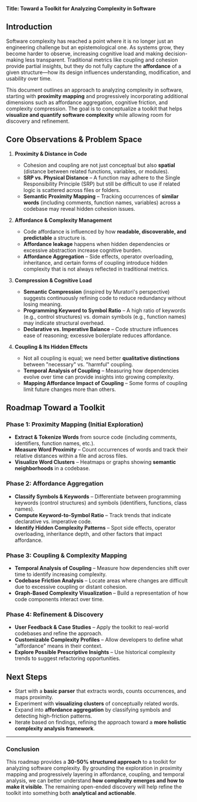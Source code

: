 **Title: Toward a Toolkit for Analyzing Complexity in Software**

## **Introduction**
Software complexity has reached a point where it is no longer just an engineering challenge but an epistemological one. As systems grow, they become harder to observe, increasing cognitive load and making decision-making less transparent. Traditional metrics like coupling and cohesion provide partial insights, but they do not fully capture the **affordance** of a given structure—how its design influences understanding, modification, and usability over time.

This document outlines an approach to analyzing complexity in software, starting with **proximity mapping** and progressively incorporating additional dimensions such as affordance aggregation, cognitive friction, and complexity compression. The goal is to conceptualize a toolkit that helps **visualize and quantify software complexity** while allowing room for discovery and refinement.

## **Core Observations & Problem Space**
1. **Proximity & Distance in Code**
   - Cohesion and coupling are not just conceptual but also **spatial** (distance between related functions, variables, or modules).
   - **SRP vs. Physical Distance** – A function may adhere to the Single Responsibility Principle (SRP) but still be difficult to use if related logic is scattered across files or folders.
   - **Semantic Proximity Mapping** – Tracking occurrences of **similar words** (including comments, function names, variables) across a codebase may reveal hidden cohesion issues.

2. **Affordance & Complexity Management**
   - Code affordance is influenced by how **readable, discoverable, and predictable** a structure is.
   - **Affordance leakage** happens when hidden dependencies or excessive abstraction increase cognitive burden.
   - **Affordance Aggregation** – Side effects, operator overloading, inheritance, and certain forms of coupling introduce hidden complexity that is not always reflected in traditional metrics.

3. **Compression & Cognitive Load**
   - **Semantic Compression** (inspired by Muratori's perspective) suggests continuously refining code to reduce redundancy without losing meaning.
   - **Programming Keyword to Symbol Ratio** – A high ratio of keywords (e.g., control structures) vs. domain symbols (e.g., function names) may indicate structural overhead.
   - **Declarative vs. Imperative Balance** – Code structure influences ease of reasoning; excessive boilerplate reduces affordance.

4. **Coupling & Its Hidden Effects**
   - Not all coupling is equal; we need better **qualitative distinctions** between "necessary" vs. "harmful" coupling.
   - **Temporal Analysis of Coupling** – Measuring how dependencies evolve over time can provide insights into growing complexity.
   - **Mapping Affordance Impact of Coupling** – Some forms of coupling limit future changes more than others.

## **Roadmap Toward a Toolkit**
### **Phase 1: Proximity Mapping (Initial Exploration)**
- **Extract & Tokenize Words** from source code (including comments, identifiers, function names, etc.).
- **Measure Word Proximity** – Count occurrences of words and track their relative distances within a file and across files.
- **Visualize Word Clusters** – Heatmaps or graphs showing **semantic neighborhoods** in a codebase.

### **Phase 2: Affordance Aggregation**
- **Classify Symbols & Keywords** – Differentiate between programming keywords (control structures) and symbols (identifiers, functions, class names).
- **Compute Keyword-to-Symbol Ratio** – Track trends that indicate declarative vs. imperative code.
- **Identify Hidden Complexity Patterns** – Spot side effects, operator overloading, inheritance depth, and other factors that impact affordance.

### **Phase 3: Coupling & Complexity Mapping**
- **Temporal Analysis of Coupling** – Measure how dependencies shift over time to identify increasing complexity.
- **Codebase Friction Analysis** – Locate areas where changes are difficult due to excessive coupling or distant cohesion.
- **Graph-Based Complexity Visualization** – Build a representation of how code components interact over time.

### **Phase 4: Refinement & Discovery**
- **User Feedback & Case Studies** – Apply the toolkit to real-world codebases and refine the approach.
- **Customizable Complexity Profiles** – Allow developers to define what "affordance" means in their context.
- **Explore Possible Prescriptive Insights** – Use historical complexity trends to suggest refactoring opportunities.

## **Next Steps**
- Start with a **basic parser** that extracts words, counts occurrences, and maps proximity.
- Experiment with **visualizing clusters** of conceptually related words.
- Expand into **affordance aggregation** by classifying symbols and detecting high-friction patterns.
- Iterate based on findings, refining the approach toward a **more holistic complexity analysis framework**.

---

### **Conclusion**
This roadmap provides a **30-50% structured approach** to a toolkit for analyzing software complexity. By grounding the exploration in proximity mapping and progressively layering in affordance, coupling, and temporal analysis, we can better understand **how complexity emerges and how to make it visible**. The remaining open-ended discovery will help refine the toolkit into something both **analytical and actionable**.

